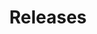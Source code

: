 ---
title: Releases
description: "Stay up-to-date with the latest NGINX Service Mesh release"
menu:
  docs:
    parent: NGINX Service Mesh
url: /nginx-service-mesh/releases/
---